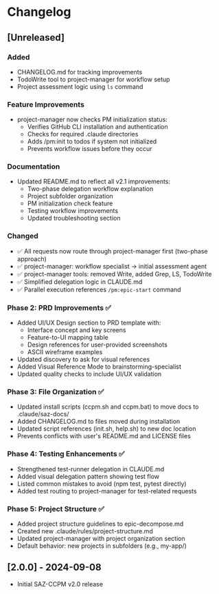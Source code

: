 # Changelog

## [Unreleased]

### Added
- CHANGELOG.md for tracking improvements
- TodoWrite tool to project-manager for workflow setup
- Project assessment logic using `ls` command

### Feature Improvements
- project-manager now checks PM initialization status:
  - Verifies GitHub CLI installation and authentication
  - Checks for required .claude directories
  - Adds /pm:init to todos if system not initialized
  - Prevents workflow issues before they occur

### Documentation
- Updated README.md to reflect all v2.1 improvements:
  - Two-phase delegation workflow explanation
  - Project subfolder organization
  - PM initialization check feature
  - Testing workflow improvements
  - Updated troubleshooting section

### Changed
- ✅ All requests now route through project-manager first (two-phase approach)
- ✅ project-manager: workflow specialist → initial assessment agent
- ✅ project-manager tools: removed Write, added Grep, LS, TodoWrite
- ✅ Simplified delegation logic in CLAUDE.md
- ✅ Parallel execution references `/pm:epic-start` command

### Phase 2: PRD Improvements ✅
- Added UI/UX Design section to PRD template with:
  - Interface concept and key screens
  - Feature-to-UI mapping table
  - Design references for user-provided screenshots
  - ASCII wireframe examples
- Updated discovery to ask for visual references
- Added Visual Reference Mode to brainstorming-specialist
- Updated quality checks to include UI/UX validation

### Phase 3: File Organization ✅
- Updated install scripts (ccpm.sh and ccpm.bat) to move docs to .claude/saz-docs/
- Added CHANGELOG.md to files moved during installation
- Updated script references (init.sh, help.sh) to new doc location
- Prevents conflicts with user's README.md and LICENSE files

### Phase 4: Testing Enhancements ✅
- Strengthened test-runner delegation in CLAUDE.md
- Added visual delegation pattern showing test flow
- Listed common mistakes to avoid (npm test, pytest directly)
- Added test routing to project-manager for test-related requests

### Phase 5: Project Structure ✅
- Added project structure guidelines to epic-decompose.md
- Created new .claude/rules/project-structure.md
- Updated project-manager with project organization section
- Default behavior: new projects in subfolders (e.g., my-app/)

## [2.0.0] - 2024-09-08
- Initial SAZ-CCPM v2.0 release